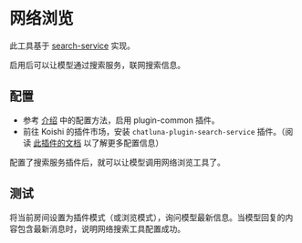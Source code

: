 # 网络浏览

此工具基于 [search-service](../../ecosystem/plugin/search-service.md) 实现。

启用后可以让模型通过搜索服务，联网搜索信息。

## 配置

- 参考 [介绍](introduction.md) 中的配置方法，启用 plugin-common 插件。
- 前往 Koishi 的插件市场，安装 `chatluna-plugin-search-service` 插件。（阅读 [此插件的文档](../../ecosystem/plugin/search-service.md) 以了解更多配置信息）

配置了搜索服务插件后，就可以让模型调用网络浏览工具了。

## 测试

将当前房间设置为插件模式（或浏览模式），询问模型最新信息。当模型回复的内容包含最新消息时，说明网络搜索工具配置成功。
